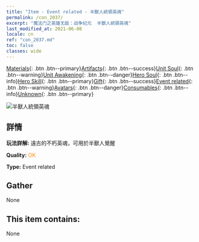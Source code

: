 ```yaml
---
title: "Item - Event related - 半獸人統領英魂"
permalink: /con_2037/
excerpt: "魔法门之英雄无敌：战争纪元  半獸人統領英魂"
last_modified_at: 2021-06-08
locale: cn
ref: "con_2037.md"
toc: false
classes: wide
---
```

 [Materials](/ItemsCN/){: .btn .btn--primary}[Artifacts](/ItemsCN/Artifacts/){: .btn .btn--success}[Unit Soul](/ItemsCN/UnitSoul/){: .btn .btn--warning}[Unit Awakening](/ItemsCN/UnitAwakening/){: .btn .btn--danger}[Hero Soul](/ItemsCN/HeroSoul/){: .btn .btn--info}[Hero Skill](/ItemsCN/HeroSkill/){: .btn .btn--primary}[Gift](/ItemsCN/Gift/){: .btn .btn--success}[Event related](/ItemsCN/Events/){: .btn .btn--warning}[Avatars](/ItemsCN/Avatars/){: .btn .btn--danger}[Consumables](/ItemsCN/Consumables/){: .btn .btn--info}[Unknown](/ItemsCN/Unknown/){: .btn .btn--primary}

 ![半獸人統領英魂](/images/t/juexing_403.jpg)

## 詳情
 **玩法詳解:** 遠古的不朽英魂，可用於半獸人覺醒

 **Quality:** <span style="color: #FF8C00">OK</span>

 **Type:** Event related

## Gather

  None

## This item contains:

  None

